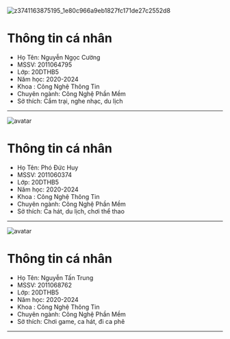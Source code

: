 ![z3741163875195_1e80c966a9eb1827fc171de27c2552d8](https://github.com/nguyenngoccuong16122002/HKCShop/assets/80567562/6d9a3983-bb74-4c05-9cc2-f69b78a50004)
# Thông tin cá nhân
* Họ Tên: Nguyễn Ngọc Cường
* MSSV: 2011064795
* Lớp: 20DTHB5
* Năm học: 2020-2024
* Khoa : Công Nghệ Thông Tin
* Chuyên ngành: Công Nghệ Phần Mềm
* Sở thích: Cắm trại, nghe nhạc, du lịch
---------------------------------------------------------------------------
![avatar](https://github.com/nguyenngoccuong16122002/HKCShop/assets/127472090/e833cff2-d5f9-48ac-ab29-e6c0427bbadc)
# Thông tin cá nhân
* Họ Tên: Phó Đức Huy
* MSSV: 2011060374
* Lớp: 20DTHB5
* Năm học: 2020-2024
* Khoa : Công Nghệ Thông Tin
* Chuyên ngành: Công Nghệ Phần Mềm
* Sở thích: Ca hát, du lịch, chơi thể thao
---------------------------------------------------------------------------
![avatar](https://github.com/nguyenngoccuong16122002/HKCShop/assets/115651324/a81d99e6-224c-4d66-90c0-78077b6645d4)

# Thông tin cá nhân
* Họ Tên: Nguyễn Tấn Trung
* MSSV: 2011068762
* Lớp: 20DTHB5
* Năm học: 2020-2024
* Khoa : Công Nghệ Thông Tin
* Chuyên ngành: Công Nghệ Phần Mềm
* Sở thích: Chơi game, ca hát, đi ca phê
---------------------------------------------------------------------------
